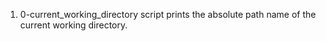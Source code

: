 1. 0-current_working_directory script prints the absolute path name of the current working directory.